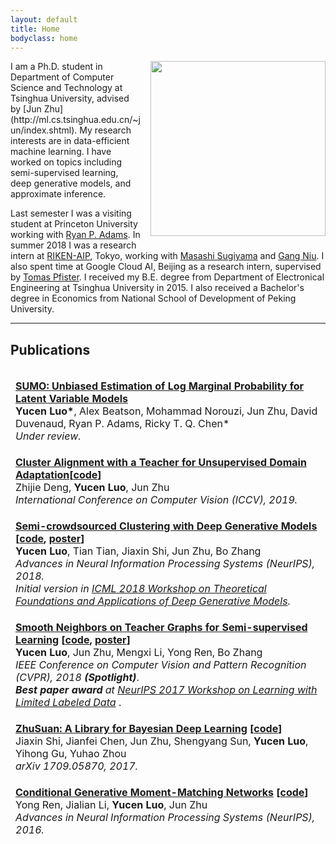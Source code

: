 ```yaml
---
layout: default
title: Home
bodyclass: home
---
```


<!-- <section class="txt-left container"> -->
<!-- </section> -->
<img style="width:280px;float:right;margin:0 0px 16px 16px" src="{{site.url}}/images/yucen.jpg">
I am a Ph.D. student in Department of Computer Science and Technology at Tsinghua University, advised by [Jun Zhu](http://ml.cs.tsinghua.edu.cn/~jun/index.shtml). 
My research interests are in data-efficient machine learning. I have worked on topics including semi-supervised learning, deep generative models, and approximate inference.

Last semester I was a visiting student at Princeton University working with [Ryan P. Adams](https://www.cs.princeton.edu/~rpa/). 
In summer 2018 I was a research intern at [RIKEN-AIP](https://aip.riken.jp/), Tokyo, working with [Masashi Sugiyama](http://www.ms.k.u-tokyo.ac.jp/sugi/) and [Gang Niu](https://niug1984.github.io/). 
I also spent time at Google Cloud AI, Beijing as a research intern, supervised by [Tomas Pfister](http://tomas.pfister.fi/).
I received my B.E. degree from Department of Electronical Engineering at Tsinghua University in 2015. I also received a Bachelor's degree in Economics from National School of Development of Peking University.

<hr class="hr">

## Publications

<table style="margin: 0px; border-collapse: separate; border-spacing: 0 1em">
	<tbody>
		<tr>
	        <td>
	            <strong> <a href="">SUMO: Unbiased Estimation of Log Marginal Probability for Latent Variable Models</a></strong> 
	        <br>
	        <strong>Yucen Luo*</strong>, Alex Beatson, Mohammad Norouzi, Jun Zhu, David Duvenaud, Ryan P. Adams, Ricky T. Q. Chen*
	        <br>
		<i>Under review.
		</i>
	        </td>
	    </tr>
<!-- 		<tr>
	        <td>
	            <strong> <a href="">Deep Bayesian Structure Networks</a></strong> 
	        <br>
	        Zhijie Deng, <strong>Yucen Luo</strong>, Jun Zhu, Bo Zhang
	        <br>
	        <i>Under review.
	        </i>
	        </td>
	    </tr> -->
		<tr>
	        <td>
	            <strong> <a href="https://arxiv.org/pdf/1903.09980.pdf">Cluster Alignment with a Teacher for Unsupervised Domain Adaptation</a>[<a href="https://github.com/thudzj/CAT">code</a>]</strong> 
	        <br>
	        Zhijie Deng, <strong>Yucen Luo</strong>, Jun Zhu
	        <br>
	        <i>International Conference on Computer Vision (ICCV), 2019.
	        </i>
	        </td>
	    </tr>
	    	<tr>
		<td>
		    <strong> <a href="https://arxiv.org/pdf/1810.11971.pdf">Semi-crowdsourced Clustering with Deep Generative Models</a> [<a href="https://github.com/xinmei9322/semicrowd">code</a>, <a href="static/scdc_poster_NeurIPS.pdf">poster</a>]</strong>
			<br>
			<strong>Yucen Luo</strong>, Tian Tian, Jiaxin Shi, Jun Zhu, Bo Zhang
			<br>
			<i>Advances in Neural Information Processing Systems (NeurIPS), 2018.</i>
			<br>
			<i>Initial version in <a href="https://sites.google.com/view/tadgm/home">ICML 2018 Workshop on Theoretical Foundations and Applications of Deep Generative Models</a>.
			</i>
		</td>
		</tr>
		<tr>
			<td>
		    <strong> <a href="https://arxiv.org/pdf/1711.00258.pdf">Smooth Neighbors on Teacher Graphs for Semi-supervised Learning</a> [<a href="https://github.com/xinmei9322/SNTG">code</a>, <a href="static/sntg_poster_CVPR.pdf">poster</a>]</strong>
			<br>
	 		<strong>Yucen Luo</strong>, Jun Zhu, Mengxi Li, Yong Ren, Bo Zhang
			<br>
			<i>IEEE Conference on Computer Vision and Pattern Recognition (CVPR), 2018 <strong>(Spotlight)</strong></i>.
			<br>
			<i><strong>Best paper award</strong> at <a href="https://lld-workshop.github.io/">NeurIPS 2017 Workshop on Learning with Limited Labeled Data</a> </i>.
			<br>
			</td>
	    </tr>
		<tr>
			<td>
		    <strong> <a href="https://128.84.21.199/pdf/1709.05870.pdf">ZhuSuan: A Library for Bayesian Deep Learning</a> [<a href="https://github.com/thu-ml/zhusuan">code</a>]</strong>
			<br>
	 		Jiaxin Shi, Jianfei Chen, Jun Zhu, Shengyang Sun, <strong>Yucen Luo</strong>, Yihong Gu, Yuhao Zhou
			<br>
			<i>arXiv 1709.05870, 2017.
			</i>
			</td>
	    </tr>
		<tr>
			<td>
			    <strong> <a href="https://papers.nips.cc/paper/6255-conditional-generative-moment-matching-networks.pdf">Conditional Generative Moment-Matching Networks</a> [<a href="https://github.com/McGrady00H/CGMMN">code</a>]</strong>
			<br>
			Yong Ren, Jialian Li, <strong>Yucen Luo</strong>, Jun Zhu
			<br>
			<i>Advances in Neural Information Processing Systems (NeurIPS), 2016.
			</i>
			</td>
	    </tr>
    </tbody>
</table>

